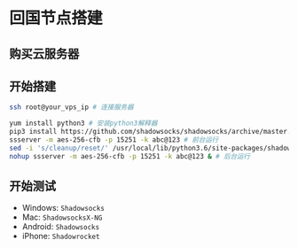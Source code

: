 # 回国节点搭建



## 购买云服务器




## 开始搭建

``` bash
ssh root@your_vps_ip # 连接服务器

yum install python3 # 安装python3解释器
pip3 install https://github.com/shadowsocks/shadowsocks/archive/master.zip -U # 安装官方python版本ss
ssserver -m aes-256-cfb -p 15251 -k abc@123 # 前台运行
sed -i 's/cleanup/reset/' /usr/local/lib/python3.6/site-packages/shadowsocks/crypto/openssl.py # 如果报错执行
nohup ssserver -m aes-256-cfb -p 15251 -k abc@123 & # 后台运行
```



## 开始测试

* Windows: `Shadowsocks`
* Mac: `ShadowsocksX-NG`
* Android: `Shadowsocks`
* iPhone: `Shadowrocket`
